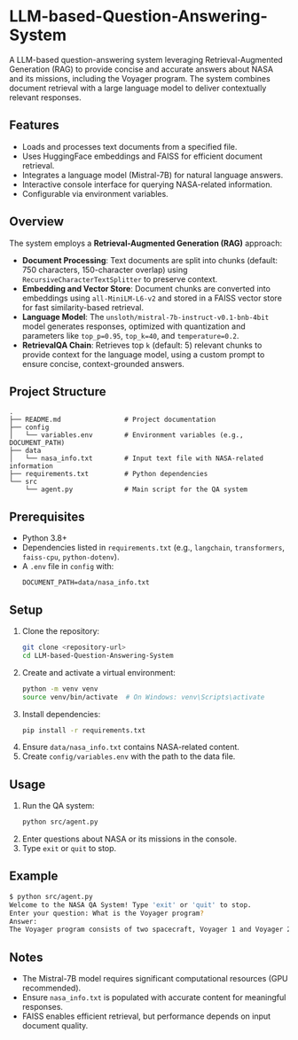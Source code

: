 # LLM-based-Question-Answering-System

A LLM-based question-answering system leveraging Retrieval-Augmented Generation (RAG) to provide concise and accurate answers about NASA and its missions, including the Voyager program. The system combines document retrieval with a large language model to deliver contextually relevant responses.

## Features
- Loads and processes text documents from a specified file.
- Uses HuggingFace embeddings and FAISS for efficient document retrieval.
- Integrates a language model (Mistral-7B) for natural language answers.
- Interactive console interface for querying NASA-related information.
- Configurable via environment variables.

## Overview
The system employs a **Retrieval-Augmented Generation (RAG)** approach:
- **Document Processing**: Text documents are split into chunks (default: 750 characters, 150-character overlap) using `RecursiveCharacterTextSplitter` to preserve context.
- **Embedding and Vector Store**: Document chunks are converted into embeddings using `all-MiniLM-L6-v2` and stored in a FAISS vector store for fast similarity-based retrieval.
- **Language Model**: The `unsloth/mistral-7b-instruct-v0.1-bnb-4bit` model generates responses, optimized with quantization and parameters like `top_p=0.95`, `top_k=40`, and `temperature=0.2`.
- **RetrievalQA Chain**: Retrieves top `k` (default: 5) relevant chunks to provide context for the language model, using a custom prompt to ensure concise, context-grounded answers.

## Project Structure
```
.
├── README.md                # Project documentation
├── config
│   └── variables.env        # Environment variables (e.g., DOCUMENT_PATH)
├── data
│   └── nasa_info.txt        # Input text file with NASA-related information
├── requirements.txt         # Python dependencies
└── src
    └── agent.py             # Main script for the QA system
```

## Prerequisites
- Python 3.8+
- Dependencies listed in `requirements.txt` (e.g., `langchain`, `transformers`, `faiss-cpu`, `python-dotenv`).
- A `.env` file in `config` with:
  ```
  DOCUMENT_PATH=data/nasa_info.txt
  ```

## Setup
1. Clone the repository:
   ```bash
   git clone <repository-url>
   cd LLM-based-Question-Answering-System
   ```
2. Create and activate a virtual environment:
   ```bash
   python -m venv venv
   source venv/bin/activate  # On Windows: venv\Scripts\activate
   ```
3. Install dependencies:
   ```bash
   pip install -r requirements.txt
   ```
4. Ensure `data/nasa_info.txt` contains NASA-related content.
5. Create `config/variables.env` with the path to the data file.

## Usage
1. Run the QA system:
   ```bash
   python src/agent.py
   ```
2. Enter questions about NASA or its missions in the console.
3. Type `exit` or `quit` to stop.

## Example
```bash
$ python src/agent.py
Welcome to the NASA QA System! Type 'exit' or 'quit' to stop.
Enter your question: What is the Voyager program?
Answer:
The Voyager program consists of two spacecraft, Voyager 1 and Voyager 2, launched by NASA in 1977 to explore the outer planets and eventually study interstellar space. Both spacecraft visited Jupiter and Saturn, with Voyager 2 also exploring Uranus and Neptune. They continue to send data back to Earth, providing insights into the far reaches of our solar system.
```

## Notes
- The Mistral-7B model requires significant computational resources (GPU recommended).
- Ensure `nasa_info.txt` is populated with accurate content for meaningful responses.
- FAISS enables efficient retrieval, but performance depends on input document quality.
